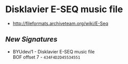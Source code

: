 # Disklavier E-SEQ music file
- http://fileformats.archiveteam.org/wiki/E-Seq

## *New Signatures*

- BYUdev/1 - Disklavier E-SEQ music file\
BOF offset 7 - ```434F4D2D45534551```